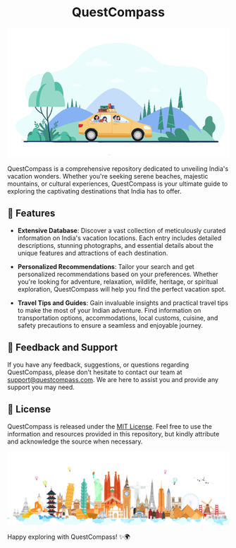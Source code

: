 <h1 align="center"> QuestCompass</h1>

<p align="center">
  <img src="https://github.com/Uninterestedguy/QuestCompass/blob/main/frontend/heroimg.png">
</p>

QuestCompass is a comprehensive repository dedicated to unveiling India's vacation wonders. Whether you're seeking serene beaches, majestic mountains, or cultural experiences, QuestCompass is your ultimate guide to exploring the captivating destinations that India has to offer.

## 🌟 Features

- **Extensive Database**: Discover a vast collection of meticulously curated information on India's vacation locations. Each entry includes detailed descriptions, stunning photographs, and essential details about the unique features and attractions of each destination.

- **Personalized Recommendations**: Tailor your search and get personalized recommendations based on your preferences. Whether you're looking for adventure, relaxation, wildlife, heritage, or spiritual exploration, QuestCompass will help you find the perfect vacation spot.

- **Travel Tips and Guides**: Gain invaluable insights and practical travel tips to make the most of your Indian adventure. Find information on transportation options, accommodations, local customs, cuisine, and safety precautions to ensure a seamless and enjoyable journey.

## 📣 Feedback and Support

If you have any feedback, suggestions, or questions regarding QuestCompass, please don't hesitate to contact our team at [support@questcompass.com](mailto:support@questcompass.com). We are here to assist you and provide any support you may need.

## 📜 License

QuestCompass is released under the [MIT License](LICENSE). Feel free to use the information and resources provided in this repository, but kindly attribute and acknowledge the source when necessary.

<p align="center">
  <img src="https://github.com/Uninterestedguy/QuestCompass/blob/main/frontend/travel_concept_9-01-%5BConverted%5Dwd.png">
</p>

Happy exploring with QuestCompass! ✨🌍

